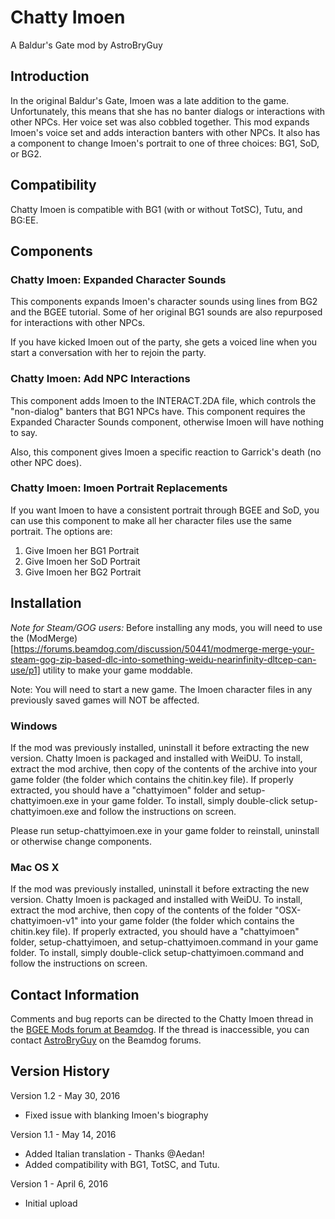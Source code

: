 # Chatty Imoen
A Baldur's Gate mod by AstroBryGuy


## Introduction

In the original Baldur's Gate, Imoen was a late addition to the game. Unfortunately, this means that she has no banter dialogs or interactions with other NPCs. Her voice set was also cobbled together. This mod expands Imoen's voice set and adds interaction banters with other NPCs. It also has a component to change Imoen's portrait to one of three choices: BG1, SoD, or BG2.


## Compatibility

Chatty Imoen is compatible with BG1 (with or without TotSC), Tutu, and BG:EE.


## Components

### Chatty Imoen: Expanded Character Sounds

This components expands Imoen's character sounds using lines from BG2 and the BGEE tutorial. Some of her original BG1 sounds are also repurposed for interactions with other NPCs.

If you have kicked Imoen out of the party, she gets a voiced line when you start a conversation with her to rejoin the party.

### Chatty Imoen: Add NPC Interactions

This component adds Imoen to the INTERACT.2DA file, which controls the "non-dialog" banters that BG1 NPCs have. This component requires the Expanded Character Sounds component, otherwise Imoen will have nothing to say.

Also, this component gives Imoen a specific reaction to Garrick's death (no other NPC does).

### Chatty Imoen: Imoen Portrait Replacements

If you want Imoen to have a consistent portrait through BGEE and SoD, you can use this component to make all her character files use the same portrait. The options are:

1. Give Imoen her BG1 Portrait
2. Give Imoen her SoD Portrait
3. Give Imoen her BG2 Portrait


## Installation

*Note for Steam/GOG users:* Before installing any mods, you will need to use the (ModMerge)[https://forums.beamdog.com/discussion/50441/modmerge-merge-your-steam-gog-zip-based-dlc-into-something-weidu-nearinfinity-dltcep-can-use/p1] utility to make your game moddable.

Note: You will need to start a new game. The Imoen character files in any previously saved games will NOT be affected.

### Windows 
If the mod was previously installed, uninstall it before extracting the new version. Chatty Imoen is packaged and installed with WeiDU. To install, extract the mod archive, then copy of the contents of the archive into your game folder (the folder which contains the chitin.key file). If properly extracted, you should have a "chattyimoen" folder and setup-chattyimoen.exe in your game folder. To install, simply double-click setup-chattyimoen.exe and follow the instructions on screen. 

Please run setup-chattyimoen.exe in your game folder to reinstall, uninstall or otherwise change components. 

### Mac OS X 
If the mod was previously installed, uninstall it before extracting the new version. Chatty Imoen is packaged and installed with WeiDU. To install, extract the mod archive, then copy of the contents of the folder "OSX-chattyimoen-v1" into your game folder (the folder which contains the chitin.key file). If properly extracted, you should have a "chattyimoen" folder, setup-chattyimoen, and setup-chattyimoen.command in your game folder. To install, simply double-click setup-chattyimoen.command and follow the instructions on screen. 


## Contact Information

Comments and bug reports can be directed to the Chatty Imoen thread in the [BGEE Mods forum at Beamdog](https://forums.beamdog.com/categories/bg%3Aee-mods).  If the thread is inaccessible, you can contact [AstroBryGuy](https://forums.beamdog.com/profile/AstroBryGuy) on the Beamdog forums.


## Version History

Version 1.2 - May 30, 2016
* Fixed issue with blanking Imoen's biography

Version 1.1 - May 14, 2016
* Added Italian translation - Thanks @Aedan!
* Added compatibility with BG1, TotSC, and Tutu.

Version 1 - April 6, 2016

- Initial upload
